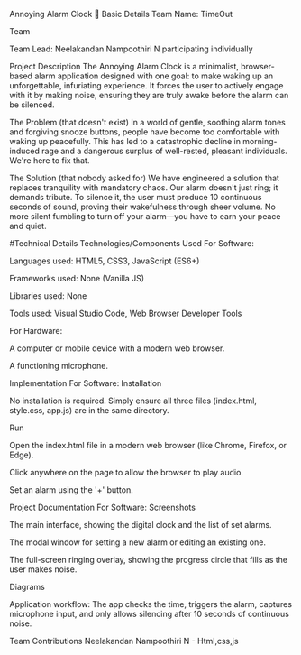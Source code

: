 Annoying Alarm Clock 🎯
Basic Details
Team Name: TimeOut

Team 

Team Lead: Neelakandan Nampoothiri N
participating individually



Project Description
The Annoying Alarm Clock is a minimalist, browser-based alarm application designed with one goal: to make waking up an unforgettable, infuriating experience. It forces the user to actively engage with it by making noise, ensuring they are truly awake before the alarm can be silenced.

The Problem (that doesn't exist)
In a world of gentle, soothing alarm tones and forgiving snooze buttons, people have become too comfortable with waking up peacefully. This has led to a catastrophic decline in morning-induced rage and a dangerous surplus of well-rested, pleasant individuals. We're here to fix that.

The Solution (that nobody asked for)
We have engineered a solution that replaces tranquility with mandatory chaos. Our alarm doesn't just ring; it demands tribute. To silence it, the user must produce 10 continuous seconds of sound, proving their wakefulness through sheer volume. No more silent fumbling to turn off your alarm—you have to earn your peace and quiet.

#Technical Details
Technologies/Components Used
For Software:

Languages used: HTML5, CSS3, JavaScript (ES6+)

Frameworks used: None (Vanilla JS)

Libraries used: None

Tools used: Visual Studio Code, Web Browser Developer Tools

For Hardware:

A computer or mobile device with a modern web browser.

A functioning microphone.

Implementation
For Software:
Installation

No installation is required. Simply ensure all three files (index.html, style.css, app.js) are in the same directory.

Run

Open the index.html file in a modern web browser (like Chrome, Firefox, or Edge).

Click anywhere on the page to allow the browser to play audio.

Set an alarm using the '+' button.

Project Documentation
For Software:
Screenshots


The main interface, showing the digital clock and the list of set alarms.

The modal window for setting a new alarm or editing an existing one.

The full-screen ringing overlay, showing the progress circle that fills as the user makes noise.

Diagrams

Application workflow: The app checks the time, triggers the alarm, captures microphone input, and only allows silencing after 10 seconds of continuous noise.


Team Contributions
Neelakandan Nampoothiri N - Html,css,js
